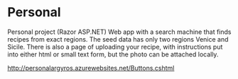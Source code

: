 # Personal
Personal project (Razor ASP.NET)
Web app with a search machine that finds recipes from exact regions.
The seed data has only two regions Venice and Sicile.
There is also a page of uploading your recipe, with instructions put into either html or small text form, but the photo can be attached locally.

http://personalargyros.azurewebsites.net/Buttons.cshtml
